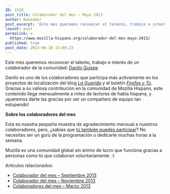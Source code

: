 ```yaml
---
ID: 1510
post_title: Colaborador del mes – Mayo 2013
author: Nukeador
post_excerpt: 'Este mes queremos reconocer el talento, trabajo e inter&eacute;s de un colaborador de la comunidad: Danilo Quispe'
layout: post
permalink: >
  https://www.mozilla-hispano.org/colaborador-del-mes-mayo-2013/
published: true
post_date: 2013-06-10 15:00:23
---
```

<p>Este mes queremos reconocer el talento, trabajo e interés de un colaborador de la comunidad: <a href="https://www.mozilla-hispano.org/documentacion/Usuario:Daniloquispe">Danilo Quispe</a></p>
<p>Danilo es uno de los colaboradores que participa más activamente en los proyectos de localización del blog <a href="https://blog.mozilla.org/laguaridadefirefox/"><i>La Guarida</i></a> y el boletín <a href="https://www.mozilla.org/newsletter/"><i>Firefox y Tú</i></a>. Gracias a su valiosa contribución en la comunidad de Mozilla Hispano, este contenido llega mensualmente a miles de lectores de habla hispana, y ¡queremos darte las gracias por ser un compañero de equipo tan estupendo!</p>
<p><strong>Sobre los colaboradores del mes</strong></p>
<p>Esta es nuestra pequeña muestra de agradecimiento mensual a nuestros colaboradores, pero, ¿sabías que <a href="https://www.mozilla-hispano.org/documentacion/Colabora">tú también puedes participar</a>? No necesitas ser un gurú de la programación o dedicarle muchas horas a la semana.</p>
<p>Mozilla es una comunidad global sin ánimo de lucro que funciona gracias a personas como tú que colaboran voluntariamente. <img src="https://www.mozilla-hispano.org/wp-includes/images/smilies/simple-smile.png" alt=":)" class="wp-smiley" style="height: 1em; max-height: 1em;" /></p>
<div class='yarpp-related-rss'>
<p>Artículos relacionados:</p><ul>
<li><a href="https://www.mozilla-hispano.org/colaborador-del-mes-septiembre-2013/" rel="bookmark" title="Colaborador del mes &#8211; Septiembre 2013">Colaborador del mes &#8211; Septiembre 2013 </a></li>
<li><a href="https://www.mozilla-hispano.org/colaborador-del-mes-noviembre-2013/" rel="bookmark" title="Colaborador del mes &#8211; Noviembre 2013">Colaborador del mes &#8211; Noviembre 2013 </a></li>
<li><a href="https://www.mozilla-hispano.org/colaboradores-del-mes-marzo-2013/" rel="bookmark" title="Colaboradores del mes &#8211; Marzo 2013">Colaboradores del mes &#8211; Marzo 2013 </a></li>
</ul>
</div>